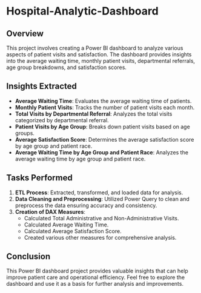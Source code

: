 # Hospital-Analytic-Dashboard

## Overview
This project involves creating a Power BI dashboard to analyze various aspects of patient visits and satisfaction. The dashboard provides insights into the average waiting time, monthly patient visits, departmental referrals, age group breakdowns, and satisfaction scores.

## Insights Extracted
- **Average Waiting Time**: Evaluates the average waiting time of patients.
- **Monthly Patient Visits**: Tracks the number of patient visits each month.
- **Total Visits by Departmental Referral**: Analyzes the total visits categorized by departmental referral.
- **Patient Visits by Age Group**: Breaks down patient visits based on age groups.
- **Average Satisfaction Score**: Determines the average satisfaction score by age group and patient race.
- **Average Waiting Time by Age Group and Patient Race**: Analyzes the average waiting time by age group and patient race.

## Tasks Performed
1. **ETL Process**: Extracted, transformed, and loaded data for analysis.
2. **Data Cleaning and Preprocessing**: Utilized Power Query to clean and preprocess the data ensuring accuracy and consistency.
3. **Creation of DAX Measures**:
   - Calculated Total Administrative and Non-Administrative Visits.
   - Calculated Average Waiting Time.
   - Calculated Average Satisfaction Score.
   - Created various other measures for comprehensive analysis.


## Conclusion
This Power BI dashboard project provides valuable insights that can help improve patient care and operational efficiency. Feel free to explore the dashboard and use it as a basis for further analysis and improvements.
